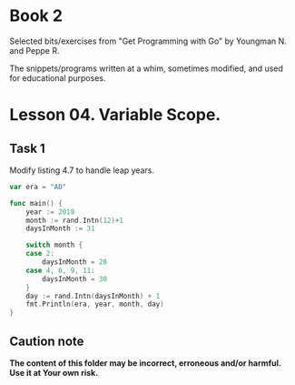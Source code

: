 # Book 2

Selected bits/exercises from "Get Programming with Go" by Youngman N. and Peppe R.

The snippets/programs written at a whim, sometimes modified, and used for educational purposes.

# Lesson 04. Variable Scope.

## Task 1

Modify listing 4.7 to handle leap years.

```go
var era = "AD"

func main() {
    year := 2018
    month := rand.Intn(12)+1
    daysInMonth := 31

    switch month {
    case 2:
        daysInMonth = 28
    case 4, 6, 9, 11:
        daysInMonth = 30
    }
    day := rand.Intn(daysInMonth) + 1
    fmt.Println(era, year, month, day)
}
```

## Caution note

**The content of this folder may be incorrect, erroneous and/or harmful. Use it at Your own risk.**
